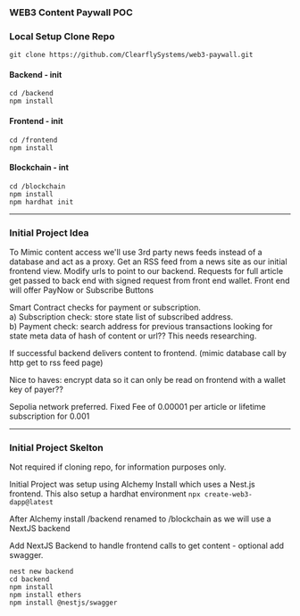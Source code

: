 ### WEB3 Content Paywall POC

### Local Setup Clone Repo
```
git clone https://github.com/ClearflySystems/web3-paywall.git 
```

#### Backend - init
``` 
cd /backend
npm install
```

#### Frontend - init
``` 
cd /frontend
npm install
```

#### Blockchain - int
```
cd /blockchain
npm install
npm hardhat init
```

---

### Initial Project Idea

To Mimic content access we'll use 3rd party news feeds instead of a database and act as a proxy.
Get an RSS feed from a news site as our initial frontend view. Modify urls to point to our backend.
Requests for full article get passed to back end with signed request from front end wallet.
Front end will offer PayNow or Subscribe Buttons

Smart Contract checks for payment or subscription.  
a) Subscription check: store state list of subscribed address.  
b) Payment check: search address for previous transactions looking for state meta data of hash of content or url?? This needs researching.  

If successful backend delivers content to frontend. (mimic database call by http get to rss feed page)

Nice to haves:
encrypt data so it can only be read on frontend with a wallet key of payer??

Sepolia network preferred.
Fixed Fee of 0.00001 per article or lifetime subscription for 0.001




---

### Initial Project Skelton
Not required if cloning repo, for information purposes only.

Initial Project was setup using Alchemy Install which uses a Nest.js frontend.
This also setup a hardhat environment
```npx create-web3-dapp@latest```

After Alchemy install
/backend renamed to /blockchain as we will use a NextJS backend

Add NextJS Backend to handle frontend calls to get content - optional add swagger.
```
nest new backend
cd backend
npm install
npm install ethers
npm install @nestjs/swagger
```
